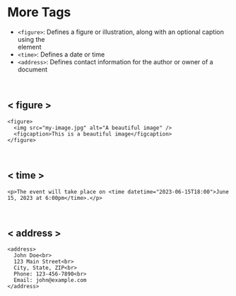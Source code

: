 # More Tags

* `<figure>`: Defines a figure or illustration, along with an optional caption using the <figcaption> element
* `<time>`: Defines a date or time
* `<address>`: Defines contact information for the author or owner of a document


<br>

## < figure >
```
<figure>
  <img src="my-image.jpg" alt="A beautiful image" />
  <figcaption>This is a beautiful image</figcaption>
</figure>
```    

<br>

## < time >
```
<p>The event will take place on <time datetime="2023-06-15T18:00">June 15, 2023 at 6:00pm</time>.</p>
```

<br>

## < address >
```
<address>
  John Doe<br>
  123 Main Street<br>
  City, State, ZIP<br>
  Phone: 123-456-7890<br>
  Email: john@example.com
</address>
```